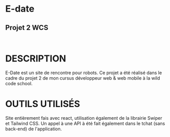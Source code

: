 <h1>E-date</h1>
<h2>Projet 2 WCS<h2/>





<a href="https://dulcet-cajeta-dc709b.netlify.app/"><img src="https://res.cloudinary.com/db2sa2bxv/image/upload/v1669972212/Home_edate_lhojrf.jpg" alt="" /></a>
  <br/>
  
  
  <h1>DESCRIPTION</h1>
  
  E-Date est un site de rencontre pour robots. Ce projet a été réalisé dans le cadre du projet 2 de mon cursus développeur web & web mobile à la wild code school. 

  <h1>OUTILS UTILISÉS</h1>
  
  Site entièrement fais avec react, utilisation également de la librairie Swiper et Tailwind CSS. Un appel à une API à été fait également dans le tchat (sans back-end) de l'application.
